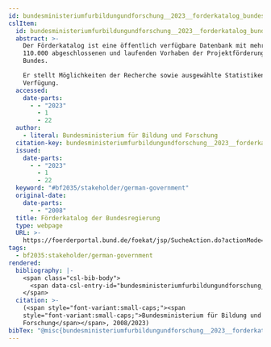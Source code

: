 ```yaml
---
id: bundesministeriumfurbildungundforschung__2023__forderkatalog_bundesregierung
cslItem:
  id: bundesministeriumfurbildungundforschung__2023__forderkatalog_bundesregierung
  abstract: >-
    Der Förderkatalog ist eine öffentlich verfügbare Datenbank mit mehr als
    110.000 abgeschlossenen und laufenden Vorhaben der Projektförderung des
    Bundes. 

    Er stellt Möglichkeiten der Recherche sowie ausgewählte Statistiken zur
    Verfügung.
  accessed:
    date-parts:
      - - "2023"
        - 1
        - 22
  author:
    - literal: Bundesministerium für Bildung und Forschung
  citation-key: bundesministeriumfurbildungundforschung__2023__forderkatalog_bundesregierung
  issued:
    date-parts:
      - - "2023"
        - 1
        - 22
  keyword: "#bf2035/stakeholder/german-government"
  original-date:
    date-parts:
      - - "2008"
  title: Förderkatalog der Bundesregierung
  type: webpage
  URL: >-
    https://foerderportal.bund.de/foekat/jsp/SucheAction.do?actionMode=searchmask
tags:
  - bf2035:stakeholder/german-government
rendered:
  bibliography: |-
    <span class="csl-bib-body">
      <span data-csl-entry-id="bundesministeriumfurbildungundforschung__2023__forderkatalog_bundesregierung" class="csl-entry"><span class='author-bib'>Bundesministerium für Bildung und Forschung</span>. <span class='date-bib'>(2023, Januar 22)</span>. <span class='title'><b><i>Förderkatalog der Bundesregierung</i></b></span>. <span class='URL'><a href='https://foerderportal.bund.de/foekat/jsp/SucheAction.do?actionMode=searchmask'>LINK</a></span> (Original work published 2008)</span>
    </span>
  citation: >-
    (<span style="font-variant:small-caps;"><span
    style="font-variant:small-caps;">Bundesministerium für Bildung und
    Forschung</span></span>, 2008/2023)
bibTex: "@misc{bundesministeriumfurbildungundforschung__2023__forderkatalog_bundesregierung,\n\tnote = {[Online; accessed 2023-01-22]},\n\tauthor = {{Bundesministerium für Bildung und Forschung}},\n\tyear = {2023},\n\tmonth = {jan 22},\n\ttitle = {F{\\\" o}rderkatalog der {Bundesregierung}},\n\turl = {https://foerderportal.bund.de/foekat/jsp/SucheAction.do?actionMode=searchmask},\n\thowpublished = {https://foerderportal.bund.de/foekat/jsp/SucheAction.do?actionMode=searchmask},\n}\n\n"
---
```

